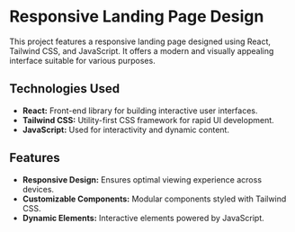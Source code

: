# Responsive Landing Page Design

This project features a responsive landing page designed using React, Tailwind CSS, and JavaScript. It offers a modern and visually appealing interface suitable for various purposes.

## Technologies Used

- **React:** Front-end library for building interactive user interfaces.
- **Tailwind CSS:** Utility-first CSS framework for rapid UI development.
- **JavaScript:** Used for interactivity and dynamic content.

## Features

- **Responsive Design:** Ensures optimal viewing experience across devices.
- **Customizable Components:** Modular components styled with Tailwind CSS.
- **Dynamic Elements:** Interactive elements powered by JavaScript.

